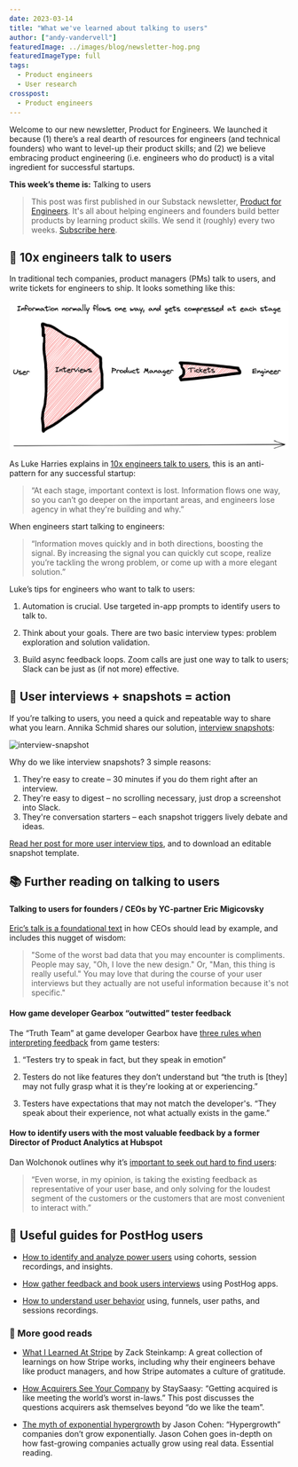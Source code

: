 ```yaml
---
date: 2023-03-14
title: "What we've learned about talking to users"
author: ["andy-vandervell"]
featuredImage: ../images/blog/newsletter-hog.png
featuredImageType: full
tags:
  - Product engineers
  - User research
crosspost:
  - Product engineers  
---
```


Welcome to our new newsletter, Product for Engineers. We launched it because (1) there’s a real dearth of resources for engineers (and technical founders) who want to level-up their product skills; and (2) we believe embracing product engineering (i.e. engineers who do product) is a vital ingredient for successful startups.

**This week’s theme is:** Talking to users

> This post was first published in our Substack newsletter, [Product for Engineers](https://newsletter.posthog.com/). It's all about helping engineers and founders build better products by learning product skills. We send it (roughly) every two weeks. [Subscribe here](https://newsletter.posthog.com/subscribe).

## 💬 10x engineers talk to users

In traditional tech companies, product managers (PMs) talk to users, and write tickets for engineers to ship. It looks something like this:

![PM to engineer](../images/blog/10x-engineers-do-user-interviews/pm-to-engineer.png)

As Luke Harries explains in [10x engineers talk to users](/blog/10x-engineers-do-user-interviews), this is an anti-pattern for any successful startup:

> “At each stage, important context is lost. Information flows one way, so you can’t go deeper on the important areas, and engineers lose agency in what they're building and why.”

When engineers start talking to engineers:

> “Information moves quickly and in both directions, boosting the signal. By increasing the signal you can quickly cut scope, realize you’re tackling the wrong problem, or come up with a more elegant solution.”

Luke’s tips for engineers who want to talk to users:

1. Automation is crucial. Use targeted in-app prompts to identify users to talk to.

2. Think about your goals. There are two basic interview types: problem exploration and solution validation.

3. Build async feedback loops. Zoom calls are just one way to talk to users; Slack can be just as (if not more) effective.

## 📸 User interviews + snapshots = action

If you’re talking to users, you need a quick and repeatable way to share what you learn. Annika Schmid shares our solution, [interview snapshots](/blog/interview-snapshot-guide):

![interview-snapshot](../images/interview-snapshots/interview-snapshot-filled-out.jpg)

Why do we like interview snapshots? 3 simple reasons:

1. They're easy to create – 30 minutes if you do them right after an interview.
2. They're easy to digest – no scrolling necessary, just drop a screenshot into Slack.
3. They're conversation starters – each snapshot triggers lively debate and ideas.

[Read her post for more user interview tips](/blog/interview-snapshot-guide), and to download an editable snapshot template.

## 📚 Further reading on talking to users

#### Talking to users for founders / CEOs by YC-partner Eric Migicovsky

[Eric’s talk is a foundational text](https://www.ycombinator.com/library/6g-how-to-talk-to-users?utm_source=posthog-newsletter&utm_medium=email) in how CEOs should lead by example, and includes this nugget of wisdom:

> "Some of the worst bad data that you may encounter is compliments. People may say, "Oh, I love the new design." Or, "Man, this thing is really useful." You may love that during the course of your user interviews but they actually are not useful information because it's not specific."

#### How game developer Gearbox “outwitted” tester feedback

The “Truth Team” at game developer Gearbox have [three rules when interpreting feedback](https://www.polygon.com/gaming/2012/3/14/2861998/gearbox-borderlands-testing?utm_source=posthog-newsletter&utm_medium=email) from game testers:

1. “Testers try to speak in fact, but they speak in emotion”

2. Testers do not like features they don’t understand but “the truth is [they] may not fully grasp what it is they're looking at or experiencing.”

3. Testers have expectations that may not match the developer's. “They speak about their experience, not what actually exists in the game.”

#### How to identify users with the most valuable feedback by a former Director of Product Analytics at Hubspot

Dan Wolchonok outlines why it’s [important to seek out hard to find users](https://www.danwolch.com/2016/07/identify-users-with-the-most-valuable-feedback/?utm_source=posthog-newsletter&utm_medium=email):

> “Even worse, in my opinion, is taking the existing feedback as representative of your user base, and only solving for the loudest segment of the customers or the customers that are most convenient to interact with.”

## 🦔 Useful guides for PostHog users

- [How to identify and analyze power users](/tutorials/power-users) using cohorts, session recordings, and insights.

- [How gather feedback and book users interviews](/tutorials/feedback-interviews-site-apps) using PostHog apps.

- [How to understand user behavior](/tutorials/explore-insights-session-recordings) using, funnels, user paths, and sessions recordings.

### 🤔 More good reads

- [What I Learned At Stripe](https://steinkamp.us/post/2022/11/10/what-i-learned-at-stripe.html) by Zack Steinkamp: A great collection of learnings on how Stripe works, including why their engineers behave like product managers, and how Stripe automates a culture of gratitude.

- [How Acquirers See Your Company](https://staysaasy.com/product/2023/02/22/how-acquirers-see-your-company.html) by StaySaasy: “Getting acquired is like meeting the world’s worst in-laws.” This post discusses the questions acquirers ask themselves beyond “do we like the team”. 

- [The myth of exponential hypergrowth](https://longform.asmartbear.com/exponential-growth/index.html) by Jason Cohen: “Hypergrowth” companies don’t grow exponentially. Jason Cohen goes in-depth on how fast-growing companies actually grow using real data. Essential reading.